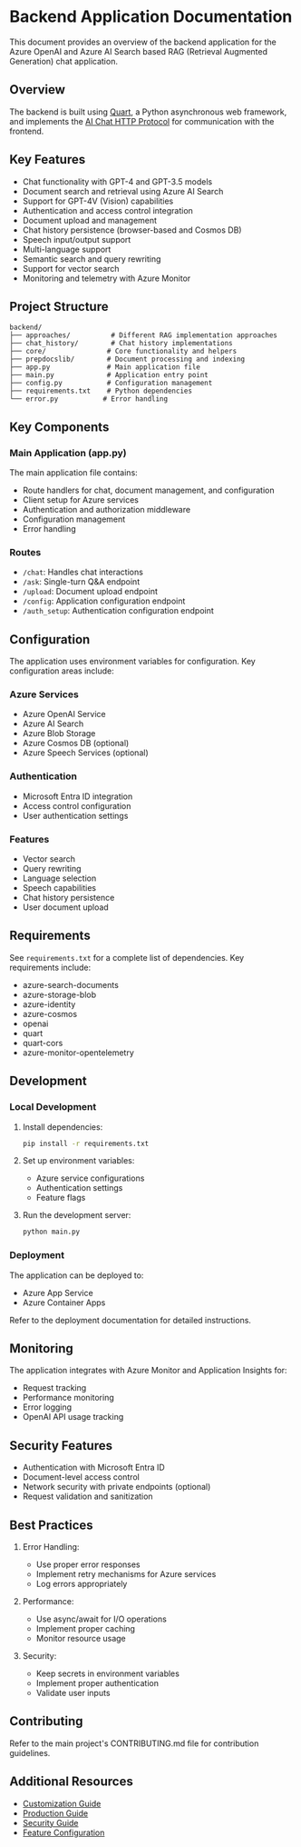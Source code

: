 # Backend Application Documentation

This document provides an overview of the backend application for the Azure OpenAI and Azure AI Search based RAG (Retrieval Augmented Generation) chat application.

## Overview

The backend is built using [Quart](https://quart.palletsprojects.com/), a Python asynchronous web framework, and implements the [AI Chat HTTP Protocol](https://aka.ms/chatprotocol) for communication with the frontend.

## Key Features

- Chat functionality with GPT-4 and GPT-3.5 models
- Document search and retrieval using Azure AI Search
- Support for GPT-4V (Vision) capabilities
- Authentication and access control integration
- Document upload and management
- Chat history persistence (browser-based and Cosmos DB)
- Speech input/output support
- Multi-language support
- Semantic search and query rewriting
- Support for vector search
- Monitoring and telemetry with Azure Monitor

## Project Structure

```
backend/
├── approaches/          # Different RAG implementation approaches
├── chat_history/        # Chat history implementations
├── core/               # Core functionality and helpers
├── prepdocslib/        # Document processing and indexing
├── app.py              # Main application file
├── main.py             # Application entry point
├── config.py           # Configuration management
├── requirements.txt    # Python dependencies
└── error.py           # Error handling
```

## Key Components

### Main Application (app.py)

The main application file contains:
- Route handlers for chat, document management, and configuration
- Client setup for Azure services
- Authentication and authorization middleware
- Configuration management
- Error handling

### Routes

- `/chat`: Handles chat interactions
- `/ask`: Single-turn Q&A endpoint
- `/upload`: Document upload endpoint
- `/config`: Application configuration endpoint
- `/auth_setup`: Authentication configuration endpoint

## Configuration

The application uses environment variables for configuration. Key configuration areas include:

### Azure Services
- Azure OpenAI Service
- Azure AI Search
- Azure Blob Storage
- Azure Cosmos DB (optional)
- Azure Speech Services (optional)

### Authentication
- Microsoft Entra ID integration
- Access control configuration
- User authentication settings

### Features
- Vector search
- Query rewriting
- Language selection
- Speech capabilities
- Chat history persistence
- User document upload

## Requirements

See `requirements.txt` for a complete list of dependencies. Key requirements include:

- azure-search-documents
- azure-storage-blob
- azure-identity
- azure-cosmos
- openai
- quart
- quart-cors
- azure-monitor-opentelemetry

## Development

### Local Development

1. Install dependencies:
   ```bash
   pip install -r requirements.txt
   ```

2. Set up environment variables:
   - Azure service configurations
   - Authentication settings
   - Feature flags

3. Run the development server:
   ```bash
   python main.py
   ```

### Deployment

The application can be deployed to:
- Azure App Service
- Azure Container Apps

Refer to the deployment documentation for detailed instructions.

## Monitoring

The application integrates with Azure Monitor and Application Insights for:
- Request tracking
- Performance monitoring
- Error logging
- OpenAI API usage tracking

## Security Features

- Authentication with Microsoft Entra ID
- Document-level access control
- Network security with private endpoints (optional)
- Request validation and sanitization

## Best Practices

1. Error Handling:
   - Use proper error responses
   - Implement retry mechanisms for Azure services
   - Log errors appropriately

2. Performance:
   - Use async/await for I/O operations
   - Implement proper caching
   - Monitor resource usage

3. Security:
   - Keep secrets in environment variables
   - Implement proper authentication
   - Validate user inputs

## Contributing

Refer to the main project's CONTRIBUTING.md file for contribution guidelines.

## Additional Resources

- [Customization Guide](../../docs/customization.md)
- [Production Guide](../../docs/productionizing.md)
- [Security Guide](../../docs/login_and_acl.md)
- [Feature Configuration](../../docs/deploy_features.md)
